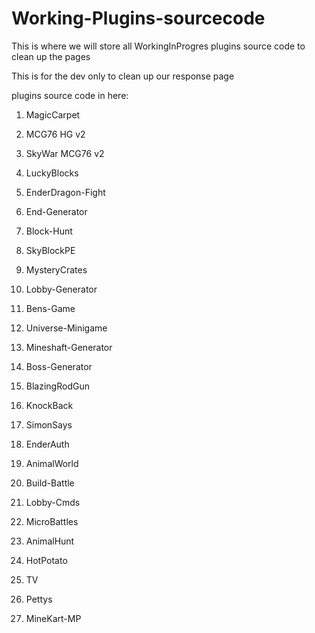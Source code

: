 
# Working-Plugins-sourcecode
This is where we will store all WorkingInProgres plugins source code to clean up the pages

This is for the dev only to clean up our response page

plugins source code in here:

1. MagicCarpet        

2. MCG76 HG v2

3. SkyWar MCG76 v2

4. LuckyBlocks

5. EnderDragon-Fight

6. End-Generator

7. Block-Hunt

8. SkyBlockPE

9. MysteryCrates

10. Lobby-Generator

11. Bens-Game

12. Universe-Minigame

13. Mineshaft-Generator

14. Boss-Generator

15. BlazingRodGun

16. KnockBack

17. SimonSays

18. EnderAuth

19. AnimalWorld

20. Build-Battle

21. Lobby-Cmds

22. MicroBattles

23. AnimalHunt

24. HotPotato

25. TV

26. Pettys

27. MineKart-MP

